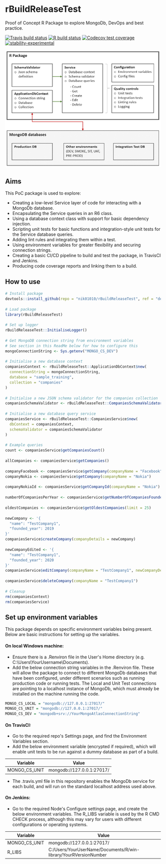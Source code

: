 
# rBuildReleaseTest
Proof of Concept R Package to explore MongoDb, DevOps and best practice.

<!-- badges: start -->
[![Travis build status](https://travis-ci.org/nik01010/rBuildReleaseTest.svg?branch=develop)](https://travis-ci.org/nik01010/rBuildReleaseTest)
[![R build status](https://github.com/nik01010/rBuildReleaseTest/workflows/R-CMD-check/badge.svg)](https://github.com/nik01010/rBuildReleaseTest/actions)
[![Codecov test coverage](https://codecov.io/gh/nik01010/rBuildReleaseTest/branch/develop/graph/badge.svg)](https://codecov.io/gh/nik01010/rBuildReleaseTest?branch=develop)
[![stability-experimental](https://img.shields.io/badge/stability-experimental-orange.svg)](https://github.com/emersion/stability-badges#experimental)
<!-- badges: end -->

![Package structure](Helpers/Images/Package.png)

## Aims
This PoC package is used to explore:
- Creating a low-level Service layer of code for interacting with a MongoDb database.
- Encapsulating the Service queries in an R6 class.
- Using a database context class with support for basic dependency injection.
- Scripting unit tests for basic functions and integration-style unit tests for the Service database queries.
- Adding lint rules and integrating them within a test.
- Using environment variables for greater flexibility and securing connection strings.
- Creating a basic CI/CD pipeline to build and test the package, in TravisCI and Jenkins.
- Producing code coverage reports and linking them to a build.

## How to use
```R
# Install package
devtools::install_github(repo = "nik01010/rBuildReleaseTest", ref = "develop")

# Load package
library(rBuildReleaseTest)

# Set up logger
rBuildReleaseTest::InitialiseLogger()

# Get MongoDB connection string from environment variables
# See section in this ReadMe below for how to configure this
mongoConnectionString <- Sys.getenv("MONGO_CS_DEV")

# Initialise a new database context
companiesContext <- rBuildReleaseTest::ApplicationDbContext$new(
  connectionString = mongoConnectionString,
  database = "sample_training",
  collection = "companies"
)

# Initialise a new JSON schema validator for the companies collection
companiesSchemaValidator <- rBuildReleaseTest::CompaniesSchemaValidator()

# Initialise a new database query service
companiesService <- rBuildReleaseTest::CompaniesService$new(
  dbContext = companiesContext,
  schemaValidator = companiesSchemaValidator
)

# Example queries
count <- companiesService$getCompaniesCount()

allCompanies <- companiesService$getCompanies()

companyFacebook <- companiesService$getCompany(companyName = "Facebook")
companyNokia <- companiesService$getCompany(companyName = "Nokia")

companyNokiaId <- companiesService$getCompanyId(companyName = "Nokia")

numberOfCompaniesPerYear <- companiesService$getNumberOfCompaniesFoundedPerYear()

oldestCompanies <- companiesService$getOldestCompanies(limit = 25)

newCompany <- '{
  "name": "TestCompany1",
  "founded_year": 2019
}'
companiesService$createCompany(companyDetails = newCompany)

newCompanyEdited <- '{
  "name": "TestCompany1",
  "founded_year": 2020
}'
companiesService$editCompany(companyName = "TestCompany1", newCompanyDetails = newCompanyEdited)

companiesService$deleteCompany(companyName = "TestCompany1")

# Cleanup
rm(companiesContext)
rm(companiesService)

```

## Set up environment variables
This package depends on specific environment variables being present. Below are basic instructions for setting up the variables.
#### On local Windows machine:
- Ensure there is a .Renviron file in the User's Home directory (e.g. C:\Users\YourUsername\Documents).
- Add the below connection string variables in the .Renviron file. These will allow the package to connect to different MongoDb databases that have been configured, under different scenarios such as running production code or running tests. The Local and Unit Test connections are pointing to a localhost instance of MongoDb, which must already be installed on the machine running the code.
```R
MONGO_CS_LOCAL = "mongodb://127.0.0.1:27017/"
MONGO_CS_UNIT = "mongodb://127.0.0.1:27017/"
MONGO_CS_DEV = "mongodb+srv://YourMongoAtlasConnectionString"
```

#### On TravisCI:
- Go to the required repo's Settings page, and find the Environment Variables section.
- Add the below environment variable (encrypted if required), which will enable unit tests to be run against a dummy database as part of a build.

| Variable      | Value                      |
| ------------- |----------------------------|
| MONGO_CS_UNIT | mongodb://127.0.0.1:27017/ |

- The .travis.yml file in this repository enables the MongoDb service for each build, and will run on the standard localhost address used above.

#### On Jenkins:
- Go to the required Node's Configure settings page, and create the below environment variables. The R_LIBS variable is used by the R CMD CHECK process, although this may vary for users with different configurations or operating systems.

| Variable      | Value                      |
| ------------- |----------------------------|
| MONGO_CS_UNIT | mongodb://127.0.0.1:27017/ |
| R_LIBS        | C:/Users/YourUserName/Documents/R/win-library/YourRVersionNumber |
